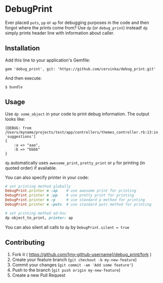 # DebugPrint

Ever placed `puts`, `pp` or `ap` for debugging purposes in the code and then forgot where the prints come from? Use `dp` (or `debug_print`) instead! `dp` simply prints header line with information about caller.

## Installation

Add this line to your application's Gemfile:

    gem 'debug_print', git: 'https://github.com/cervinka/debug_print.git'

And then execute:

    $ bundle

## Usage

Use `dp some_object` in your code to print debug information. The output looks like:
 
```
[DEBUG: from /Users/myname/projects/test/app/controllers/themes_controller.rb:13:in `suggestions']
{
    :a => "aaa",
    :b => "bbbb"
}
```

`dp` automatically uses `awesome_print`, `pretty_print` or `p` for printing (in quoted order) if available.

You can also specify printer in your code:
 
```ruby
# set printing method globally
DebugPrint.printer = :ap    # use awesome print for printing 
DebugPrint.printer = :pp    # use pretty print for printing
DebugPrint.printer = :p     # use standard p method for printing
DebugPrint.printer = :puts  # use standard puts method for printing

# set printing method ad-hoc
dp object_to_print, printer: ap
```

You can also silent all calls to `dp` by `DebugPrint.silent = true`

## Contributing

1. Fork it ( https://github.com/[my-github-username]/debug_print/fork )
2. Create your feature branch (`git checkout -b my-new-feature`)
3. Commit your changes (`git commit -am 'Add some feature'`)
4. Push to the branch (`git push origin my-new-feature`)
5. Create a new Pull Request
